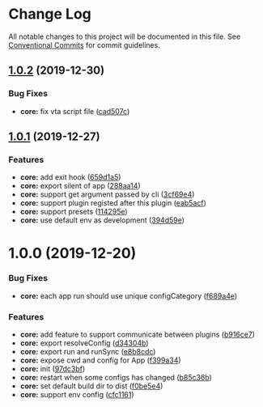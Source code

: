 # Change Log

All notable changes to this project will be documented in this file.
See [Conventional Commits](https://conventionalcommits.org) for commit guidelines.

## [1.0.2](https://github.com/vta-js/vta/compare/v1.0.1...v1.0.2) (2019-12-30)

### Bug Fixes

- **core:** fix vta script file ([cad507c](https://github.com/vta-js/vta/commit/cad507c))

## [1.0.1](https://github.com/vta-js/vta/compare/v1.0.0...v1.0.1) (2019-12-27)

### Features

- **core:** add exit hook ([659d1a5](https://github.com/vta-js/vta/commit/659d1a5))
- **core:** export silent of app ([288aa14](https://github.com/vta-js/vta/commit/288aa14))
- **core:** support get argument passed by cli ([3cf69e4](https://github.com/vta-js/vta/commit/3cf69e4))
- **core:** support plugin registed after this plugin ([eab5acf](https://github.com/vta-js/vta/commit/eab5acf))
- **core:** support presets ([114295e](https://github.com/vta-js/vta/commit/114295e))
- **core:** use default env as development ([394d59e](https://github.com/vta-js/vta/commit/394d59e))

# 1.0.0 (2019-12-20)

### Bug Fixes

- **core:** each app run should use unique configCategory ([f689a4e](https://github.com/vta-js/vta/commit/f689a4e))

### Features

- **core:** add feature to support communicate between plugins ([b916ce7](https://github.com/vta-js/vta/commit/b916ce7))
- **core:** export resolveConfig ([d34304b](https://github.com/vta-js/vta/commit/d34304b))
- **core:** export run and runSync ([e8b8cdc](https://github.com/vta-js/vta/commit/e8b8cdc))
- **core:** expose cwd and config for App ([f399a34](https://github.com/vta-js/vta/commit/f399a34))
- **core:** init ([97dc3bf](https://github.com/vta-js/vta/commit/97dc3bf))
- **core:** restart when some configs has changed ([b85c36b](https://github.com/vta-js/vta/commit/b85c36b))
- **core:** set default build dir to dist ([f0be5e4](https://github.com/vta-js/vta/commit/f0be5e4))
- **core:** support env config ([cfc1161](https://github.com/vta-js/vta/commit/cfc1161))

